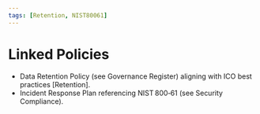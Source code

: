 ```yaml
---
tags: [Retention, NIST80061]
---
```


# Linked Policies

* Data Retention Policy (see Governance Register) aligning with ICO best practices [Retention].
* Incident Response Plan referencing NIST 800‑61 (see Security Compliance).
